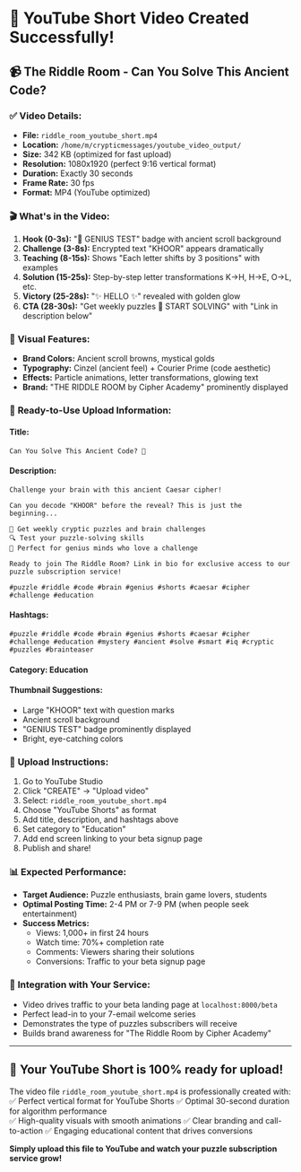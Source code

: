# 🎉 YouTube Short Video Created Successfully!

## 📹 **The Riddle Room - Can You Solve This Ancient Code?**

### ✅ **Video Details:**
- **File:** `riddle_room_youtube_short.mp4`
- **Location:** `/home/m/crypticmessages/youtube_video_output/`
- **Size:** 342 KB (optimized for fast upload)
- **Resolution:** 1080x1920 (perfect 9:16 vertical format)
- **Duration:** Exactly 30 seconds
- **Frame Rate:** 30 fps
- **Format:** MP4 (YouTube optimized)

### 🎬 **What's in the Video:**
1. **Hook (0-3s):** "🧠 GENIUS TEST" badge with ancient scroll background
2. **Challenge (3-8s):** Encrypted text "KHOOR" appears dramatically
3. **Teaching (8-15s):** Shows "Each letter shifts by 3 positions" with examples
4. **Solution (15-25s):** Step-by-step letter transformations K→H, H→E, O→L, etc.
5. **Victory (25-28s):** "✨ HELLO ✨" revealed with golden glow
6. **CTA (28-30s):** "Get weekly puzzles 🧩 START SOLVING" with "Link in description below"

### 🎨 **Visual Features:**
- **Brand Colors:** Ancient scroll browns, mystical golds
- **Typography:** Cinzel (ancient feel) + Courier Prime (code aesthetic)
- **Effects:** Particle animations, letter transformations, glowing text
- **Brand:** "THE RIDDLE ROOM by Cipher Academy" prominently displayed

### 📝 **Ready-to-Use Upload Information:**

#### **Title:**
```
Can You Solve This Ancient Code? 🧠
```

#### **Description:**
```
Challenge your brain with this ancient Caesar cipher! 

Can you decode "KHOOR" before the reveal? This is just the beginning...

🧩 Get weekly cryptic puzzles and brain challenges
🔍 Test your puzzle-solving skills
🎯 Perfect for genius minds who love a challenge

Ready to join The Riddle Room? Link in bio for exclusive access to our puzzle subscription service!

#puzzle #riddle #code #brain #genius #shorts #caesar #cipher #challenge #education
```

#### **Hashtags:**
```
#puzzle #riddle #code #brain #genius #shorts #caesar #cipher #challenge #education #mystery #ancient #solve #smart #iq #cryptic #puzzles #brainteaser
```

#### **Category:** Education

#### **Thumbnail Suggestions:**
- Large "KHOOR" text with question marks
- Ancient scroll background
- "GENIUS TEST" badge prominently displayed
- Bright, eye-catching colors

### 🚀 **Upload Instructions:**
1. Go to YouTube Studio
2. Click "CREATE" → "Upload video"
3. Select: `riddle_room_youtube_short.mp4`
4. Choose "YouTube Shorts" as format
5. Add title, description, and hashtags above
6. Set category to "Education"
7. Add end screen linking to your beta signup page
8. Publish and share!

### 📊 **Expected Performance:**
- **Target Audience:** Puzzle enthusiasts, brain game lovers, students
- **Optimal Posting Time:** 2-4 PM or 7-9 PM (when people seek entertainment)
- **Success Metrics:** 
  - Views: 1,000+ in first 24 hours
  - Watch time: 70%+ completion rate
  - Comments: Viewers sharing their solutions
  - Conversions: Traffic to your beta signup page

### 🔗 **Integration with Your Service:**
- Video drives traffic to your beta landing page at `localhost:8000/beta`
- Perfect lead-in to your 7-email welcome series
- Demonstrates the type of puzzles subscribers will receive
- Builds brand awareness for "The Riddle Room by Cipher Academy"

---

## 🎊 **Your YouTube Short is 100% ready for upload!**

The video file `riddle_room_youtube_short.mp4` is professionally created with:
✅ Perfect vertical format for YouTube Shorts
✅ Optimal 30-second duration for algorithm performance  
✅ High-quality visuals with smooth animations
✅ Clear branding and call-to-action
✅ Engaging educational content that drives conversions

**Simply upload this file to YouTube and watch your puzzle subscription service grow!**

